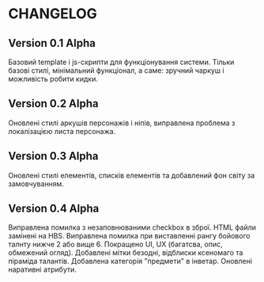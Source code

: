 # CHANGELOG

## Version 0.1 Alpha
Базовий template і js-скрипти для функціонування системи. Тільки базові стилі, мінімальний функціонал, а саме: зручний чаркуш і можливість робити кидки.

## Version 0.2 Alpha
Оновлені стилі аркушів персонажів і ніпів, виправлена проблема з локалізацією листа персонажа.

## Version 0.3 Alpha
Оновлені стилі елементів, списків елементів та добавлений фон світу за замовчуванням.

## Version 0.4 Alpha
Виправлена помилка з незаповнюваними checkbox в зброї. HTML файли замінені на HBS.
Виправлена помилка при виставленні рангу бойового талнту нижче 2 або вище 6.
Покращено UI, UX (багатсва, опис, обмежений огляд).
Добавлені мітки безодні, відблиски ксеномаго та піраміда талантів.
Добавлена категорія "предмети" в інветар.
Оновлені наративні атрибути.
